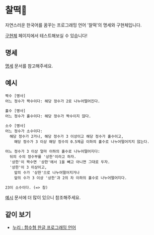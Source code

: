 # 찰떡🍡
자연스러운 한국어를 꿈꾸는 프로그래밍 언어 '찰떡'의 명세와 구현체입니다.

[구현체](https://dragonteros.github.io/chaltteok-ide/) 페이지에서 테스트해보실 수 있습니다!


## 명세
[명세](./docs/spec.md) 문서를 참고해주세요.


## 예시

```
짝수 [명사]
어느 정수가 짝수이다: 해당 정수가 2로 나누어떨어진다.

홀수 [명사]
어느 정수가 홀수이다: 해당 정수가 짝수이지 않다.

소수 [명사]
어느 정수가 소수이다:
  해당 정수가 2거나, 해당 정수가 3 이상이고 해당 정수가 홀수이고,
    해당 정수가 3 이상 해당 정수의 0.5제곱 이하의 홀수로 나누어떨어지지 않는다.

어느 정수가 3 이상 얼마 이하의 홀수로 나누어떨어지다:
  뒤의 수의 정수부를 '상한'이라고 하자.
  '상한'이 짝수면 '상한'에서 1을 빼고 아니면 그대로 두자.
  '상한'이 3 이상이고,
    앞의 수가 '상한'으로 나누어떨어지거나
    앞의 수가 3 이상 '상한'과 2의 차 이하의 홀수로 나누어떨어지다.

23이 소수이다. (=> 참)
```

[예시](./docs/examples.md) 문서에 더 많이 있으니 참조해주세요.

## 같이 보기
* [누리 : 함수형 한글 프로그래밍 언어](https://github.com/suhdonghwi/nuri)
